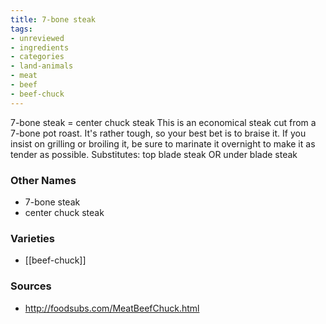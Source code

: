 ```yaml
---
title: 7-bone steak
tags:
- unreviewed
- ingredients
- categories
- land-animals
- meat
- beef
- beef-chuck
---
```

7-bone steak = center chuck steak This is an economical steak cut from a 7-bone pot roast. It's rather tough, so your best bet is to braise it. If you insist on grilling or broiling it, be sure to marinate it overnight to make it as tender as possible. Substitutes: top blade steak OR under blade steak

### Other Names

* 7-bone steak
* center chuck steak

### Varieties

* [[beef-chuck]]

### Sources
* http://foodsubs.com/MeatBeefChuck.html
